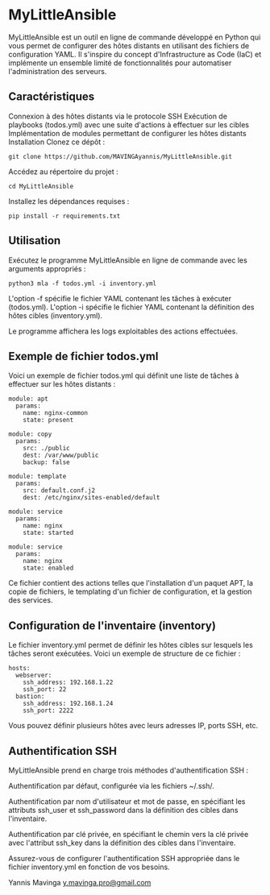 # MyLittleAnsible
MyLittleAnsible est un outil en ligne de commande développé en Python qui vous permet de configurer des hôtes distants en utilisant des fichiers de configuration YAML. Il s'inspire du concept d'Infrastructure as Code (IaC) et implémente un ensemble limité de fonctionnalités pour automatiser l'administration des serveurs.

## Caractéristiques
Connexion à des hôtes distants via le protocole SSH
Exécution de playbooks (todos.yml) avec une suite d'actions à effectuer sur les cibles
Implémentation de modules permettant de configurer les hôtes distants
Installation
Clonez ce dépôt :

```
git clone https://github.com/MAVINGAyannis/MyLittleAnsible.git
```

Accédez au répertoire du projet :

```
cd MyLittleAnsible
```

Installez les dépendances requises :

```
pip install -r requirements.txt
```

## Utilisation

Exécutez le programme MyLittleAnsible en ligne de commande avec les arguments appropriés :

```
python3 mla -f todos.yml -i inventory.yml
```

L'option -f spécifie le fichier YAML contenant les tâches à exécuter (todos.yml).
L'option -i spécifie le fichier YAML contenant la définition des hôtes cibles (inventory.yml).

Le programme affichera les logs exploitables des actions effectuées.

## Exemple de fichier todos.yml

Voici un exemple de fichier todos.yml qui définit une liste de tâches à effectuer sur les hôtes distants :

```
module: apt
  params:
    name: nginx-common
    state: present

module: copy
  params:
    src: ./public
    dest: /var/www/public
    backup: false

module: template
  params:
    src: default.conf.j2
    dest: /etc/nginx/sites-enabled/default

module: service
  params:
    name: nginx
    state: started

module: service
  params:
    name: nginx
    state: enabled
```

Ce fichier contient des actions telles que l'installation d'un paquet APT, la copie de fichiers, le templating d'un fichier de configuration, et la gestion des services.

## Configuration de l'inventaire (inventory)

Le fichier inventory.yml permet de définir les hôtes cibles sur lesquels les tâches seront exécutées. Voici un exemple de structure de ce fichier :
```
hosts:
  webserver:
    ssh_address: 192.168.1.22
    ssh_port: 22
  bastion:
    ssh_address: 192.168.1.24
    ssh_port: 2222
```
Vous pouvez définir plusieurs hôtes avec leurs adresses IP, ports SSH, etc.

## Authentification SSH

MyLittleAnsible prend en charge trois méthodes d'authentification SSH :

Authentification par défaut, configurée via les fichiers ~/.ssh/.

Authentification par nom d'utilisateur et mot de passe, en spécifiant les attributs ssh_user et ssh_password dans la définition des cibles dans l'inventaire.

Authentification par clé privée, en spécifiant le chemin vers la clé privée avec l'attribut ssh_key dans la définition des cibles dans l'inventaire.

Assurez-vous de configurer l'authentification SSH appropriée dans le fichier inventory.yml en fonction de vos besoins.

Yannis Mavinga
y.mavinga.pro@gmail.com